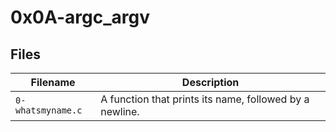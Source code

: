 # 0x0A-argc_argv

## Files 

| Filename | Description |
| -----------------------|-------------------------------------|
| `0-whatsmyname.c` | A function that prints its name, followed by a newline. |
